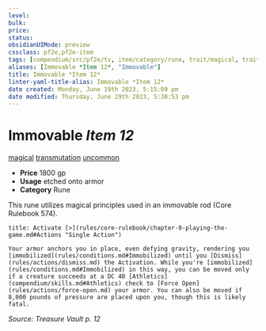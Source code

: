 ```yaml
---
level:
bulk:
price:
status:
obsidianUIMode: preview
cssclass: pf2e,pf2e-item
tags: [compendium/src/pf2e/tv, item/category/rune, trait/magical, trait/transmutation, trait/uncommon]
aliases: [Immovable *Item 12*, "Immovable"]
title: Immovable *Item 12*
linter-yaml-title-alias: Immovable *Item 12*
date created: Monday, June 19th 2023, 5:15:09 pm
date modified: Thursday, June 29th 2023, 5:30:53 pm
---
```


# Immovable *Item 12*

[magical](rules/traits/magical.md) [transmutation](rules/traits/transmutation.md) [uncommon](rules/traits/uncommon.md)  

- **Price** 1800 gp
- **Usage** etched onto armor
- **Category** Rune

This rune utilizes magical principles used in an immovable rod (Core Rulebook 574).

```ad-embed-ability
title: Activate [>](rules/core-rulebook/chapter-9-playing-the-game.md#Actions "Single Action")

Your armor anchors you in place, even defying gravity, rendering you [immobilized](rules/conditions.md#Immobilized) until you [Dismiss](rules/actions/dismiss.md) the Activation. While you're [immobilized](rules/conditions.md#Immobilized) in this way, you can be moved only if a creature succeeds at a DC 40 [Athletics](compendium/skills.md#Athletics) check to [Force Open](rules/actions/force-open.md) your armor. You can also be moved if 8,000 pounds of pressure are placed upon you, though this is likely fatal.
```

*Source: Treasure Vault p. 12*
